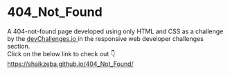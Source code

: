# 404_Not_Found
A 404-not-found page developed using only HTML and CSS as a challenge by the <a href="https://devchallenges.io/">devChallenges.io </a> in the responsive web developer challenges section.<br>
Click on the below link to check out 👇<br>
 https://shaikzeba.github.io/404_Not_Found/
